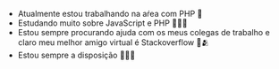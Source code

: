 - Atualmente estou trabalhando na aŕea com PHP 🥳
- Estudando muito sobre JavaScript e PHP 🫶🏻🤯
- Estou sempre procurando ajuda com os meus colegas de trabalho e claro meu melhor amigo virtual é Stackoverflow 🤩🫂
- Estou sempre a disposição 🫡💪🏻
